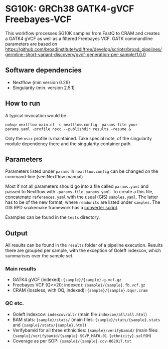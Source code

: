 # SG10K: GRCh38 GATK4-gVCF Freebayes-VCF

This workflow processes SG10K samples from FastQ to CRAM and
creates a GATK4 gVCF as well as a filtered Freebayes VCF.
GATK commandline parameters are based on https://github.com/broadinstitute/wdl/tree/develop/scripts/broad_pipelines/germline-short-variant-discovery/gvcf-generation-per-sample/1.0.0

## Software dependencies

- Nextflow (min version 0.29)
- Singularity (min. version 2.5.1)

## How to run

A typical invocation would be 

```
nohup nextflow main.nf -c nextflow.config -params-file your-params.yaml -profile nscc --publishdir results -resume &
```

Only the `nscc` profile is maintained. Take special note, of the
singularity module dependency there and the singularity container
path.

## Parameters

Parameters listed under `params` in `nextflow.config` can be changed
on the command-line (see Nextflow manual)


Most if not all parameters should go into a file called `params.yaml`
and passed to Nextflow with `-params-file params.yaml`.  To create a
this file, concatenate `references.yaml` with the usual (GIS)
`samples.yaml`. The latter has to be of the new format, where
`readunits` are listed under `samples`. The GIS RPD snakemake framework has a
[converter script](https://github.com/gis-rpd/pipelines/blob/devel/tools/sample_conf_converter.py).

Examples can be found in the
`tests` directory.

## Output

All results can be found in the `results` folder of a pipeline
execution. Results there are grouped per sample, with the exception of
Goleft indexcov, which summarises over the sample set.

### Main results

- GATK4 gVCF (indexed): `{sample}/{sample}.g.vcf.gz`
- Freebayes VCF (Q>=20; indexed): `{sample}/{sample}.fb.vcf.gz`
- CRAM (lossless, with OQ, indexed): `{sample}/{sample}.bqsr.cram`

### QC etc.

- Goleft indexcov: `indexcov/all/` (main file `indexcov/all/all.html`)
- BAM stats: `{sample}/stats/` (main files: `{sample}/stats/{sample}.stats` and `{sample}/stats/{sample}.html`)
- Verifybamid for all three ethnicities: `{sample}/verifybamid/` (main files: `{sample}/verifybamid/{sample}.SGVP_MAF0.01.{ethnicity}.selfSM`)
- Coverage as per SOP: `{sample}/{sample}.cov-062017.txt`
